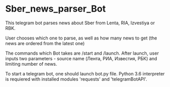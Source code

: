 # Sber_news_parser_Bot
This telegram bot parses news about Sber from Lenta, RIA, Izvestiya or RBK.

User chooses which one to parse, as well as how many news to get (the news are ordered from the latest one)

The commands which Bot takes are /start and /launch. After launch, user inputs two parameters - source name (Лента, РИА, Известия, РБК) and limiting number of news.

To start a telegram bot, one should launch bot.py file. Python 3.6 interpreter is requiered with installed modules 'requests' and 'telegramBotAPI'.
